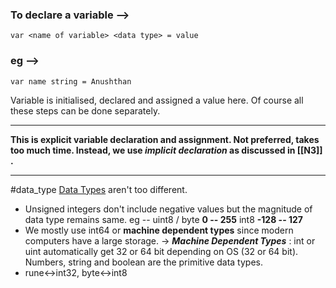 ### To declare a variable --> 
`var <name of variable> <data type> = value`
### eg --> 
`var name string = Anushthan`

Variable is initialised, declared and assigned a value here. Of course all these steps can be done separately.

***
 **This is explicit variable declaration and assignment.
Not preferred, takes too much time. Instead, we use *implicit declaration* as discussed in [[N3]] .**
***
#data_type 
[Data Types](https://www.geeksforgeeks.org/data-types-in-go/) aren't too different.
- Unsigned integers don't include negative values but the magnitude of data type remains same.
eg -- uint8 / byte **0 -- 255**
          int8  **-128 -- 127**
- We mostly use int64 or **machine dependent types** since modern computers have a large storage.
-> ***Machine Dependent Types*** : int or uint automatically get 32 or 64 bit depending on OS (32 or 64 bit).
Numbers, string and boolean are the primitive data types.
- rune<->int32, byte<->int8